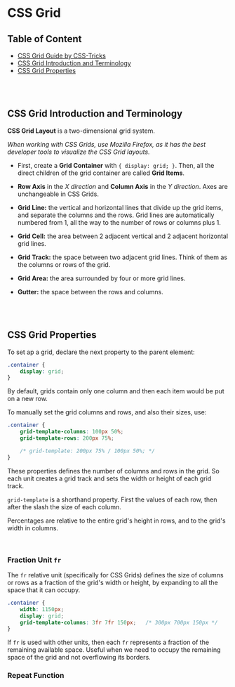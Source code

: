 # CSS Grid

## Table of Content

- [CSS Grid Guide by CSS-Tricks](https://css-tricks.com/snippets/css/complete-guide-grid/)
- [CSS Grid Introduction and Terminology](#css-grid-introduction-and-terminology)
- [CSS Grid Properties](#css-grid-properties)

<br><br>

## CSS Grid Introduction and Terminology

**CSS Grid Layout** is a two-dimensional grid system.

_When working with CSS Grids, use Mozilla Firefox, as it has the best developer tools to visualize the CSS Grid layouts._

- First, create a **Grid Container** with `{ display: grid; }`. Then, all the direct children of the grid container are called **Grid Items**.

- **Row Axis** in the _X direction_ and **Column Axis** in the _Y direction_. Axes are unchangeable in CSS Grids.

- **Grid Line:** the vertical and horizontal lines that divide up the grid items, and separate the columns and the rows. Grid lines are automatically numbered from 1, all the way to the number of rows or columns plus 1.

- **Grid Cell:** the area between 2 adjacent vertical and 2 adjacent horizontal grid lines.

- **Grid Track:** the space between two adjacent grid lines. Think of them as the columns or rows of the grid.

- **Grid Area:** the area surrounded by four or more grid lines.

- **Gutter:** the space between the rows and columns.

<br><br>

## CSS Grid Properties

To set ap a grid, declare the next property to the parent element:

```CSS
.container {
    display: grid;
}
```

By default, grids contain only one column and then each item would be put on a new row.

To manually set the grid columns and rows, and also their sizes, use:

```CSS
.container {
    grid-template-columns: 100px 50%;
    grid-template-rows: 200px 75%;

    /* grid-template: 200px 75% / 100px 50%; */
}
```

These properties defines the number of columns and rows in the grid. So each unit creates a grid track and sets the width or height of each grid track.

`grid-template` is a shorthand property. First the values of each row, then after the slash the size of each column.

Percentages are relative to the entire grid's height in rows, and to the grid's width in columns.

<br>

### **Fraction Unit `fr`**

The `fr` relative unit (specifically for CSS Grids) defines the size of columns or rows as a fraction of the grid's width or height, by expanding to all the space that it can occupy.

```CSS
.container {
    width: 1150px;
    display: grid;
    grid-template-columns: 3fr 7fr 150px;   /* 300px 700px 150px */
}
```

If `fr` is used with other units, then each `fr` represents a fraction of the remaining available space. Useful when we need to occupy the remaining space of the grid and not overflowing its borders.

### **Repeat Function**
